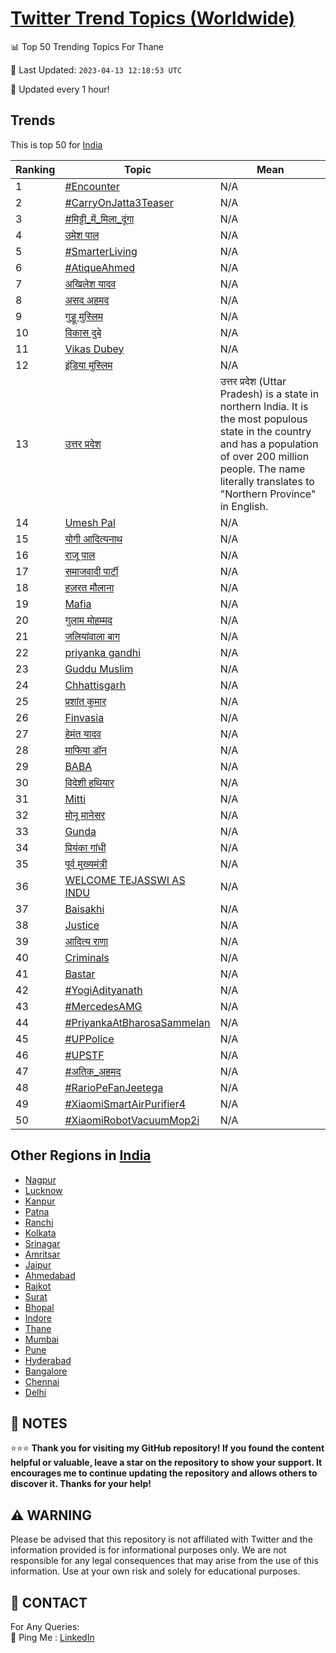 [Twitter Trend Topics (Worldwide)](https://github.com/ErcinDedeoglu/Twitter-Trend-Topics)
==========


📊 Top 50 Trending Topics For Thane

📆 Last Updated: `2023-04-13 12:18:53 UTC`

🔧 Updated every 1 hour!


## Trends

This is top 50 for [India](</India>)

| Ranking | Topic | Mean |
| ------- | ------------ | ------------ |
| 1 | [#Encounter](http://twitter.com/search?q=%23Encounter) | N/A |
| 2 | [#CarryOnJatta3Teaser](http://twitter.com/search?q=%23CarryOnJatta3Teaser) | N/A |
| 3 | [#मिट्टी_में_मिला_दूंगा](http://twitter.com/search?q=%23%e0%a4%ae%e0%a4%bf%e0%a4%9f%e0%a5%8d%e0%a4%9f%e0%a5%80_%e0%a4%ae%e0%a5%87%e0%a4%82_%e0%a4%ae%e0%a4%bf%e0%a4%b2%e0%a4%be_%e0%a4%a6%e0%a5%82%e0%a4%82%e0%a4%97%e0%a4%be) | N/A |
| 4 | [उमेश पाल](http://twitter.com/search?q=%e0%a4%89%e0%a4%ae%e0%a5%87%e0%a4%b6+%e0%a4%aa%e0%a4%be%e0%a4%b2) | N/A |
| 5 | [#SmarterLiving](http://twitter.com/search?q=%23SmarterLiving) | N/A |
| 6 | [#AtiqueAhmed](http://twitter.com/search?q=%23AtiqueAhmed) | N/A |
| 7 | [अखिलेश यादव](http://twitter.com/search?q=%e0%a4%85%e0%a4%96%e0%a4%bf%e0%a4%b2%e0%a5%87%e0%a4%b6+%e0%a4%af%e0%a4%be%e0%a4%a6%e0%a4%b5) | N/A |
| 8 | [असद अहमद](http://twitter.com/search?q=%e0%a4%85%e0%a4%b8%e0%a4%a6+%e0%a4%85%e0%a4%b9%e0%a4%ae%e0%a4%a6) | N/A |
| 9 | [गुड्डू मुस्लिम](http://twitter.com/search?q=%e0%a4%97%e0%a5%81%e0%a4%a1%e0%a5%8d%e0%a4%a1%e0%a5%82+%e0%a4%ae%e0%a5%81%e0%a4%b8%e0%a5%8d%e0%a4%b2%e0%a4%bf%e0%a4%ae) | N/A |
| 10 | [विकास दुबे](http://twitter.com/search?q=%e0%a4%b5%e0%a4%bf%e0%a4%95%e0%a4%be%e0%a4%b8+%e0%a4%a6%e0%a5%81%e0%a4%ac%e0%a5%87) | N/A |
| 11 | [Vikas Dubey](http://twitter.com/search?q=Vikas+Dubey) | N/A |
| 12 | [इंडिया मुस्लिम](http://twitter.com/search?q=%e0%a4%87%e0%a4%82%e0%a4%a1%e0%a4%bf%e0%a4%af%e0%a4%be+%e0%a4%ae%e0%a5%81%e0%a4%b8%e0%a5%8d%e0%a4%b2%e0%a4%bf%e0%a4%ae) | N/A |
| 13 | [उत्तर प्रदेश](http://twitter.com/search?q=%e0%a4%89%e0%a4%a4%e0%a5%8d%e0%a4%a4%e0%a4%b0+%e0%a4%aa%e0%a5%8d%e0%a4%b0%e0%a4%a6%e0%a5%87%e0%a4%b6) | उत्तर प्रदेश (Uttar Pradesh) is a state in northern India. It is the most populous state in the country and has a population of over 200 million people. The name literally translates to "Northern Province" in English. |
| 14 | [Umesh Pal](http://twitter.com/search?q=Umesh+Pal) | N/A |
| 15 | [योगी आदित्यनाथ](http://twitter.com/search?q=%e0%a4%af%e0%a5%8b%e0%a4%97%e0%a5%80+%e0%a4%86%e0%a4%a6%e0%a4%bf%e0%a4%a4%e0%a5%8d%e0%a4%af%e0%a4%a8%e0%a4%be%e0%a4%a5) | N/A |
| 16 | [राजू पाल](http://twitter.com/search?q=%e0%a4%b0%e0%a4%be%e0%a4%9c%e0%a5%82+%e0%a4%aa%e0%a4%be%e0%a4%b2) | N/A |
| 17 | [समाजवादी पार्टी](http://twitter.com/search?q=%e0%a4%b8%e0%a4%ae%e0%a4%be%e0%a4%9c%e0%a4%b5%e0%a4%be%e0%a4%a6%e0%a5%80+%e0%a4%aa%e0%a4%be%e0%a4%b0%e0%a5%8d%e0%a4%9f%e0%a5%80) | N/A |
| 18 | [हज़रत मौलाना](http://twitter.com/search?q=%e0%a4%b9%e0%a4%9c%e0%a4%bc%e0%a4%b0%e0%a4%a4+%e0%a4%ae%e0%a5%8c%e0%a4%b2%e0%a4%be%e0%a4%a8%e0%a4%be) | N/A |
| 19 | [Mafia](http://twitter.com/search?q=Mafia) | N/A |
| 20 | [गुलाम मोहम्मद](http://twitter.com/search?q=%e0%a4%97%e0%a5%81%e0%a4%b2%e0%a4%be%e0%a4%ae+%e0%a4%ae%e0%a5%8b%e0%a4%b9%e0%a4%ae%e0%a5%8d%e0%a4%ae%e0%a4%a6) | N/A |
| 21 | [जलियांवाला बाग](http://twitter.com/search?q=%e0%a4%9c%e0%a4%b2%e0%a4%bf%e0%a4%af%e0%a4%be%e0%a4%82%e0%a4%b5%e0%a4%be%e0%a4%b2%e0%a4%be+%e0%a4%ac%e0%a4%be%e0%a4%97) | N/A |
| 22 | [priyanka gandhi](http://twitter.com/search?q=priyanka+gandhi) | N/A |
| 23 | [Guddu Muslim](http://twitter.com/search?q=Guddu+Muslim) | N/A |
| 24 | [Chhattisgarh](http://twitter.com/search?q=Chhattisgarh) | N/A |
| 25 | [प्रशांत कुमार](http://twitter.com/search?q=%e0%a4%aa%e0%a5%8d%e0%a4%b0%e0%a4%b6%e0%a4%be%e0%a4%82%e0%a4%a4+%e0%a4%95%e0%a5%81%e0%a4%ae%e0%a4%be%e0%a4%b0) | N/A |
| 26 | [Finvasia](http://twitter.com/search?q=Finvasia) | N/A |
| 27 | [हेमंत यादव](http://twitter.com/search?q=%e0%a4%b9%e0%a5%87%e0%a4%ae%e0%a4%82%e0%a4%a4+%e0%a4%af%e0%a4%be%e0%a4%a6%e0%a4%b5) | N/A |
| 28 | [माफिया डॉन](http://twitter.com/search?q=%e0%a4%ae%e0%a4%be%e0%a4%ab%e0%a4%bf%e0%a4%af%e0%a4%be+%e0%a4%a1%e0%a5%89%e0%a4%a8) | N/A |
| 29 | [BABA](http://twitter.com/search?q=BABA) | N/A |
| 30 | [विदेशी हथियार](http://twitter.com/search?q=%e0%a4%b5%e0%a4%bf%e0%a4%a6%e0%a5%87%e0%a4%b6%e0%a5%80+%e0%a4%b9%e0%a4%a5%e0%a4%bf%e0%a4%af%e0%a4%be%e0%a4%b0) | N/A |
| 31 | [Mitti](http://twitter.com/search?q=Mitti) | N/A |
| 32 | [मोनू मानेसर](http://twitter.com/search?q=%e0%a4%ae%e0%a5%8b%e0%a4%a8%e0%a5%82+%e0%a4%ae%e0%a4%be%e0%a4%a8%e0%a5%87%e0%a4%b8%e0%a4%b0) | N/A |
| 33 | [Gunda](http://twitter.com/search?q=Gunda) | N/A |
| 34 | [प्रियंका गांधी](http://twitter.com/search?q=%e0%a4%aa%e0%a5%8d%e0%a4%b0%e0%a4%bf%e0%a4%af%e0%a4%82%e0%a4%95%e0%a4%be+%e0%a4%97%e0%a4%be%e0%a4%82%e0%a4%a7%e0%a5%80) | N/A |
| 35 | [पूर्व मुख्यमंत्री](http://twitter.com/search?q=%e0%a4%aa%e0%a5%82%e0%a4%b0%e0%a5%8d%e0%a4%b5+%e0%a4%ae%e0%a5%81%e0%a4%96%e0%a5%8d%e0%a4%af%e0%a4%ae%e0%a4%82%e0%a4%a4%e0%a5%8d%e0%a4%b0%e0%a5%80) | N/A |
| 36 | [WELCOME TEJASSWI AS INDU](http://twitter.com/search?q=WELCOME+TEJASSWI+AS+INDU) | N/A |
| 37 | [Baisakhi](http://twitter.com/search?q=Baisakhi) | N/A |
| 38 | [Justice](http://twitter.com/search?q=Justice) | N/A |
| 39 | [आदित्य राणा](http://twitter.com/search?q=%e0%a4%86%e0%a4%a6%e0%a4%bf%e0%a4%a4%e0%a5%8d%e0%a4%af+%e0%a4%b0%e0%a4%be%e0%a4%a3%e0%a4%be) | N/A |
| 40 | [Criminals](http://twitter.com/search?q=Criminals) | N/A |
| 41 | [Bastar](http://twitter.com/search?q=Bastar) | N/A |
| 42 | [#YogiAdityanath](http://twitter.com/search?q=%23YogiAdityanath) | N/A |
| 43 | [#MercedesAMG](http://twitter.com/search?q=%23MercedesAMG) | N/A |
| 44 | [#PriyankaAtBharosaSammelan](http://twitter.com/search?q=%23PriyankaAtBharosaSammelan) | N/A |
| 45 | [#UPPolice](http://twitter.com/search?q=%23UPPolice) | N/A |
| 46 | [#UPSTF](http://twitter.com/search?q=%23UPSTF) | N/A |
| 47 | [#अतिक_अहमद](http://twitter.com/search?q=%23%e0%a4%85%e0%a4%a4%e0%a4%bf%e0%a4%95_%e0%a4%85%e0%a4%b9%e0%a4%ae%e0%a4%a6) | N/A |
| 48 | [#RarioPeFanJeetega](http://twitter.com/search?q=%23RarioPeFanJeetega) | N/A |
| 49 | [#XiaomiSmartAirPurifier4](http://twitter.com/search?q=%23XiaomiSmartAirPurifier4) | N/A |
| 50 | [#XiaomiRobotVacuumMop2i](http://twitter.com/search?q=%23XiaomiRobotVacuumMop2i) | N/A |



## Other Regions in [India](</India>)

* [Nagpur](</India/Nagpur.md>)
* [Lucknow](</India/Lucknow.md>)
* [Kanpur](</India/Kanpur.md>)
* [Patna](</India/Patna.md>)
* [Ranchi](</India/Ranchi.md>)
* [Kolkata](</India/Kolkata.md>)
* [Srinagar](</India/Srinagar.md>)
* [Amritsar](</India/Amritsar.md>)
* [Jaipur](</India/Jaipur.md>)
* [Ahmedabad](</India/Ahmedabad.md>)
* [Rajkot](</India/Rajkot.md>)
* [Surat](</India/Surat.md>)
* [Bhopal](</India/Bhopal.md>)
* [Indore](</India/Indore.md>)
* [Thane](</India/Thane.md>)
* [Mumbai](</India/Mumbai.md>)
* [Pune](</India/Pune.md>)
* [Hyderabad](</India/Hyderabad.md>)
* [Bangalore](</India/Bangalore.md>)
* [Chennai](</India/Chennai.md>)
* [Delhi](</India/Delhi.md>)



## 📝 NOTES

⭐⭐⭐ **Thank you for visiting my GitHub repository! If you found the content helpful or valuable, leave a star on the repository to show your support. It encourages me to continue updating the repository and allows others to discover it. Thanks for your help!**


## ⚠️ WARNING

Please be advised that this repository is not affiliated with Twitter and the information provided is for informational purposes only. We are not responsible for any legal consequences that may arise from the use of this information. Use at your own risk and solely for educational purposes.


## 📨 CONTACT

 For Any Queries:  
            🏓 Ping Me : [LinkedIn](https://www.linkedin.com/in/ercindedeoglu/)

